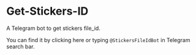 # Get-Stickers-ID
A Telegram bot to get stickers file_id.

You can find it by clicking <a link="t.me/StickersFileIdBot">here</a> or typing <code>@StickersFileIdBot</code> in Telegram search bar.

